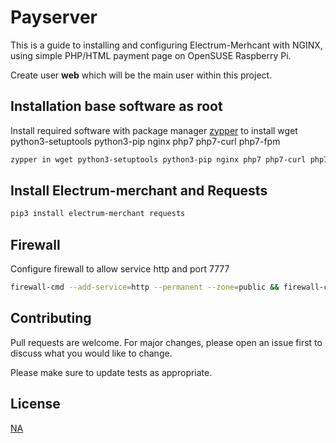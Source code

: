# Payserver

This is a guide to installing and configuring Electrum-Merhcant with NGINX, using simple PHP/HTML payment page on OpenSUSE Raspberry Pi.

Create user **web** which will be the main user within this project.

## Installation base software as root

Install required software with package manager [zypper](https://en.opensuse.org/Portal:Zypper) to install wget python3-setuptools python3-pip nginx php7 php7-curl php7-fpm

```bash
zypper in wget python3-setuptools python3-pip nginx php7 php7-curl php7-fpm
```

## Install Electrum-merchant and Requests

```bash
pip3 install electrum-merchant requests
```

## Firewall

Configure firewall to allow service http and port 7777
```bash
firewall-cmd --add-service=http --permanent --zone=public && firewall-cmd --add-port=7777/tcp --permanent --zone=public && firewall-cmd --reload
```

## Contributing
Pull requests are welcome. For major changes, please open an issue first to discuss what you would like to change.

Please make sure to update tests as appropriate.

## License
[NA]()
